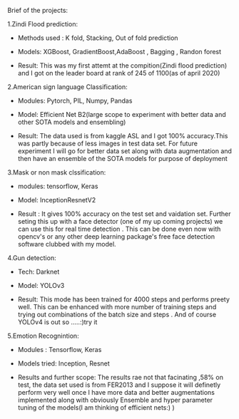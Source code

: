 

Brief of the projects:
  

  
1.Zindi Flood prediction:

  - Methods used : K fold, Stacking, Out of fold prediction
 
  - Models: XGBoost, GradientBoost,AdaBoost , Bagging , Randon forest
 
  - Result: This was my first attemt at the compition(Zindi flood prediction) and I got on the leader board at rank of 245 of 1100(as of april 2020)
 


2.American sign language Classification:

 - Modules: Pytorch, PIL, Numpy, Pandas

 - Model: Efficient Net B2(large scope to experiment with better data and other SOTA models and ensembling)

 - Result: The data used is from kaggle ASL and I got 100% accuracy.This was partly because of less images in test data set. For future experiment I will go for better data set along with data augmentation and then have an ensemble of the SOTA models for purpose of deployment

3.Mask or non mask clssification:

 - modules: tensorflow, Keras

 - Model: InceptionResnetV2

 - Result : It gives 100% accuracy on the test set and vaidation set. Further seting this up with a face detector (one of my up coming projects) we can use this for real time detection . This can be done even now with opencv's or any other deep learning package's free face detection software clubbed with my model.

4.Gun detection:

 - Tech: Darknet


 - Model: YOLOv3 

 - Result: This mode has been trained for 4000 steps and performs preety well. This can be enhanced with more number of training steps and trying out combinations of the batch size and steps . And of course YOLOv4 is out so .....:)try it

5.Emotion Recognintion:

 - Modules : Tensorflow, Keras

 - Models tried: Inception, Resnet

 - Results and further scope: The results rae not that facinating ,58% on test, the data set used is from FER2013 and I suppose it will definetly perform very well once I have more data and better augmentations implemented along with obviously Ensemble and hyper parameter tuning of the models(I am thinking of efficient nets:) ) 
 
